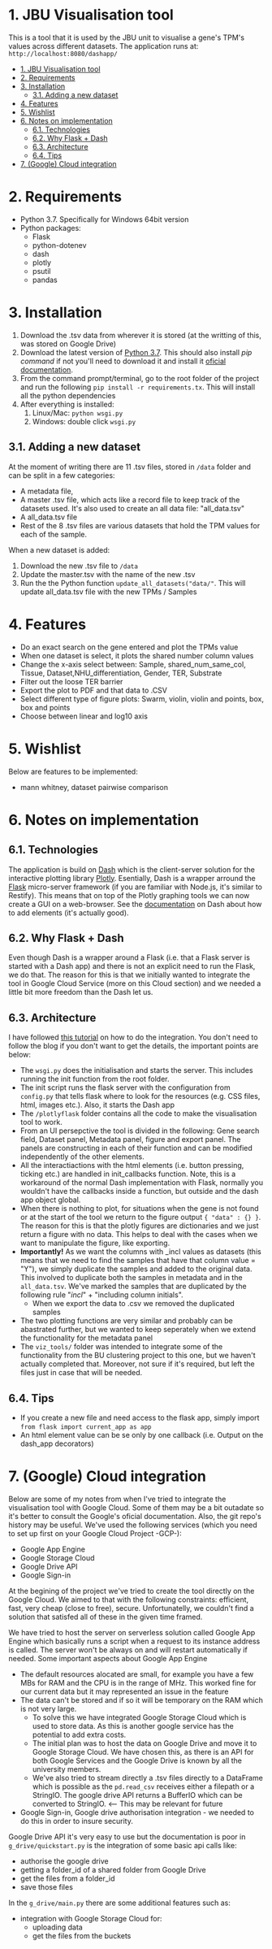 # 1. JBU Visualisation tool

This is a tool that it is used by the JBU unit to visualise a gene's TPM's values across different datasets. The application runs at: `http://localhost:8080/dashapp/`

<!-- TOC -->

- [1. JBU Visualisation tool](#1-jbu-visualisation-tool)
- [2. Requirements](#2-requirements)
- [3. Installation](#3-installation)
  - [3.1. Adding a new dataset](#31-adding-a-new-dataset)
- [4. Features](#4-features)
- [5. Wishlist](#5-wishlist)
- [6. Notes on implementation](#6-notes-on-implementation)
  - [6.1. Technologies](#61-technologies)
  - [6.2. Why Flask + Dash](#62-why-flask--dash)
  - [6.3. Architecture](#63-architecture)
  - [6.4. Tips](#64-tips)
- [7. (Google) Cloud integration](#7-google-cloud-integration)

<!-- /TOC -->

# 2. Requirements

* Python 3.7. Specifically for Windows 64bit version
* Python packages:
  * Flask 
  * python-dotenev
  * dash
  * plotly
  * psutil
  * pandas

# 3. Installation 

1. Download the .tsv data from wherever it is stored (at the writting of this, was stored on Google Drive)
2. Download the latest version of [Python 3.7](https://www.python.org/downloads/). This should also install *pip command* if not you'll need to download it and install it [oficial documentation](https://pip.pypa.io/en/stable/installing/).
3. From the command prompt/terminal, go to the root folder of the project and run the following `pip install -r requirements.tx`. This will install all the python dependencies 
4. After everything is installed:
   1. Linux/Mac: `python wsgi.py`
   2. Windows: double click `wsgi.py`

## 3.1. Adding a new dataset

At the moment of writing there are 11 .tsv files, stored in `/data` folder and can be split in a few categories:
* A metadata file,
* A master .tsv file, which acts like a record file to keep track of the datasets used. It's also used to create an all data file: "all_data.tsv"
*  A all_data.tsv file
*  Rest of the 8 .tsv files are various datasets that hold the TPM values for each of the sample.

When a new dataset is added:
1. Download the new .tsv file to `/data`
2. Update the master.tsv with the name of the new .tsv
3. Run the the Python function `update_all_datasets("data/"`. This will update all_data.tsv file with the new TPMs / Samples

# 4. Features

* Do an exact search on the gene entered and plot the TPMs value 
* When one dataset is select, it plots the shared number column values
* Change the x-axis select between: Sample, shared_num_same_col, Tissue, Dataset,NHU_differentiation, Gender, TER, Substrate
* Filter out the loose TER barrier 
* Export the plot to PDF and that data to .CSV
* Select different type of figure plots: Swarm, violin, violin and points, box, box and points
* Choose between linear and log10 axis 

# 5. Wishlist 

Below are features to be implemented: 

* mann whitney, dataset pairwise comparison

# 6. Notes on implementation

## 6.1. Technologies 
The application is build on [Dash](https://plotly.com/dash/) which is the client-server solution for the interactive plotting library [Plotly](https://plotly.com/). Esentially, Dash is a wrapper arround the [Flask](https://flask.palletsprojects.com/en/1.1.x/) micro-server framework (if you are familiar with Node.js, it's similar to Restify). This means that on top of the Plotly graphing tools we can now create a GUI on a web-browser. See the [documentation](https://dash.plotly.com/layout) on Dash about how to add elements (it's actually good).

## 6.2. Why Flask + Dash
Even though Dash is a wrapper around a Flask (i.e. that a Flask server is started with a Dash app) and there is not an explicit need to run the Flask, we do that. The reason for this is that we initially wanted to integrate the tool in Google Cloud Service (more on this Cloud section) and we needed a little bit more freedom than the Dash let us. 

## 6.3. Architecture 
I have followed [this tutorial](https://hackersandslackers.com/plotly-dash-with-flask/) on how to do the integration. You don't need to follow the blog if you don't want to get the details, the important points are below:
* The `wsgi.py` does the initialisation and starts the server. This includes running the init function from the root folder. 
* The init script runs the flask server with the configuration from `config.py` that tells flask where to look for the resources (e.g. CSS files, html, images etc.). Also, it starts the Dash app
* The `/plotlyflask` folder contains all the code to make the visualisation tool to work.
* From an UI persepctive the tool is divided in the following: Gene search field, Dataset panel, Metadata panel, figure and export panel. The panels are constructing in each of their function and can be modified independently of the other elements.
* All the interactiactions with the html elements (i.e. button pressing, ticking etc.) are handled in init_callbacks function. Note, this is a workaround of the normal Dash implementation with Flask, normally you wouldn't have the callbacks inside a function, but outside and the dash app object global. 
* When there is nothing to plot, for situations when the gene is not found or at the start of the tool we return to the figure output `{ "data" : {} }`. The reason for this is that the plotly figures are dictionaries and we just return a figure with no data. This helps to deal with the cases when we want to manipulate the figure, like exporting. 
* **Importantly!** As we want the columns with _incl values as datasets (this means that we need to find the samples that have that column value = "Y"), we simply duplicate the samples and added to the original data. This involved to duplicate both the samples in metadata and in the `all_data.tsv`. We've marked the samples that are duplicated by the following rule "_incl_" + "including column initials". 
  * When we export the data to .csv we removed the duplicated samples 
* The two plotting functions are very similar and probably can be abastrated further, but we wanted to keep seperately when we extend the functionality for the metadata panel
* The `viz_tools/` folder was intended to integrate some of the functionality from the BU clustering project to this one, but we haven't actually completed that. Moreover, not sure if it's required, but left the files just in case that will be needed. 

## 6.4. Tips

* If you create a new file and need access to the flask app, simply import `from flask import current_app as app`
* An html element value can be se only by one callback (i.e. Output on the dash_app decorators) 


# 7. (Google) Cloud integration

Below are some of my notes from when I've tried to integrate the visualisation tool with Google Cloud. Some of them may be a bit outadate so it's better to consult the Google's oficial documentation. Also, the git repo's history may be useful. We've used the following services (which you need to set up first on your Google Cloud Project -GCP-):
* Google App Engine
* Google Storage Cloud
* Google Drive API
* Google Sign-in

At the begining of the project we've tried to create the tool directly on the Google Cloud. We aimed to that with the following constraints: efficient, fast, very cheap (close to free), secure. Unfortunatelly, we couldn't find a solution that satisfed all of these in the given time framed. 

We have tried to host the server on serverless solution called Google App Engine which basically runs a script when a request to its instance address is called. The server won't be always on and will restart automatically if needed. Some important aspects about Google App Engine
* The default resources alocated are small, for example you have a few MBs for RAM and the CPU is in the range of MHz. This worked fine for our current data but it may represented an issue in the feature 
* The data can't be stored and if so it will be temporary on the RAM which is not very large.
  * To solve this we have integrated Google Storage Cloud which is used to store data. As this is another google service has the potential to add extra costs. 
  * The initial plan was to host the data on Google Drive and move it to Google Storage Cloud. We have chosen this, as there is an API for both Google Services and the Google Drive is known by all the university members.
  * We've also tried to stream directly a .tsv files directly to a DataFrame which is possible as the `pd.read_csv` receives either a filepath or a StringIO. The google drive API returns a BufferIO which can be converted to StringIO.  <-- This may be relevant for future 
* Google Sign-in, Google drive authorisation integration - we needed to do this in order to insure security.

Google Drive API it's very easy to use but the documentation is poor in `g_drive/quickstart.py` is the integration of some basic api calls like:
* authorise the google drive
* getting a folder_id of a shared folder from Google Drive
* get the files from a folder_id
* save those files

In the `g_drive/main.py` there are some additional features such as:
* integration with Google Storage Cloud for:
  * uploading data
  * get the files from the buckets